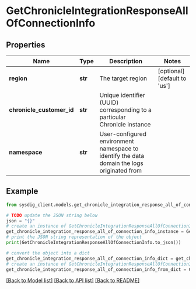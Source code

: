 # GetChronicleIntegrationResponseAllOfConnectionInfo


## Properties

Name | Type | Description | Notes
------------ | ------------- | ------------- | -------------
**region** | **str** | The target region | [optional] [default to 'us']
**chronicle_customer_id** | **str** | Unique identifier (UUID) corresponding to a particular Chronicle instance | 
**namespace** | **str** | User-configured environment namespace to identify the data domain the logs originated from | 

## Example

```python
from sysdig_client.models.get_chronicle_integration_response_all_of_connection_info import GetChronicleIntegrationResponseAllOfConnectionInfo

# TODO update the JSON string below
json = "{}"
# create an instance of GetChronicleIntegrationResponseAllOfConnectionInfo from a JSON string
get_chronicle_integration_response_all_of_connection_info_instance = GetChronicleIntegrationResponseAllOfConnectionInfo.from_json(json)
# print the JSON string representation of the object
print(GetChronicleIntegrationResponseAllOfConnectionInfo.to_json())

# convert the object into a dict
get_chronicle_integration_response_all_of_connection_info_dict = get_chronicle_integration_response_all_of_connection_info_instance.to_dict()
# create an instance of GetChronicleIntegrationResponseAllOfConnectionInfo from a dict
get_chronicle_integration_response_all_of_connection_info_from_dict = GetChronicleIntegrationResponseAllOfConnectionInfo.from_dict(get_chronicle_integration_response_all_of_connection_info_dict)
```
[[Back to Model list]](../README.md#documentation-for-models) [[Back to API list]](../README.md#documentation-for-api-endpoints) [[Back to README]](../README.md)


